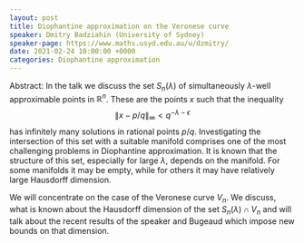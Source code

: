 ```yaml
---
layout: post
title: Diophantine approximation on the Veronese curve
speaker: Dmitry Badziahin (University of Sydney)
speaker-page: https://www.maths.usyd.edu.au/u/dzmitry/
date: 2021-02-24 10:00:00 +0000
categories: Diophantine approximation
---
```


Abstract: In the talk we discuss the set $S_n(\lambda)$ of simultaneously $\lambda$-well approximable points in $\mathbb{R}^n$. These are the points $x$ such that the inequality
$$\| x - p/q\|_\infty < q^{-\lambda - \epsilon}$$
has infinitely many solutions in rational points $p/q$. Investigating the intersection of this set with a suitable manifold comprises one of the most challenging problems in Diophantine approximation. It is known that the structure of this set, especially for large $\lambda$, depends on the manifold. For some manifolds it may be empty, while for others it may have relatively large Hausdorff dimension.

We will concentrate on the case of  the Veronese curve $V_n$. We discuss, what is known about the Hausdorff dimension of the set $S_n(\lambda) \cap V_n$ and will talk about the recent results of the speaker and Bugeaud which impose new bounds on that dimension.